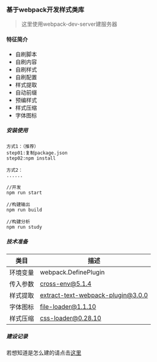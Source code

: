 ### 基于webpack开发样式类库

> 这里使用webpack-dev-server建服务器


#### 特征简介

- 自刷脚本
- 自刷内容
- 自刷样式
- 自刷配置
- 样式提取
- 自动前缀
- 预编样式
- 样式压缩
- 字体图标


##### 安装使用
```
方式1：（推荐）
step01:复制package.json
step02:npm install

方式2：
......

//开发
npm run start

//构建输出
npm run build

//构建分析
npm run study
```

##### 技术准备
|类目|描述|
|----|----|
|环境变量|webpack.DefinePlugin|
|传入参数|cross-env@5.1.4|
|样式提取|extract-text-webpack-plugin@3.0.0|
|字体图标|file-loader@1.1.10|
|样式压缩|css-loader@0.28.10|

##### 建设记录
若想知道是怎么建的请点击[这里](./HISTORY.md)
